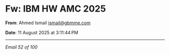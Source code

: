 # Fw: IBM HW AMC 2025

**From**: Ahmed Ismail <ismail@gbmme.com>

**Date**: 11 August 2025 at 3:11:44 PM

---

*Email 52 of 100*
